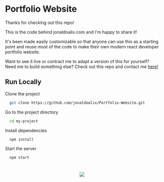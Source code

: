 
# Portfolio Website

Thanks for checking out this repo! 

This is the code behind jonaldoalix.com and I'm happy to share it! 

It's been made easily customizable so that anyone can use this as a starting point and reuse most of the code to make their own modern react developer portfolio website.  

Want to see it live or contract me to adapt a version of this for yourself? Need me to build something else? Check out this repo and contact me [here!](https://jonaldoalix.com) 


## Run Locally

Clone the project

```bash
  git clone https://github.com/jonaldoalix/Portfolio-Website.git
```

Go to the project directory

```bash
  cd my-project
```

Install dependencies

```bash
  npm install
```

Start the server

```bash
  npm start
```


#

<p align="center">
  <img src="https://jonaldoalix.com/JAColorizedLogo150.png" />
</p>

